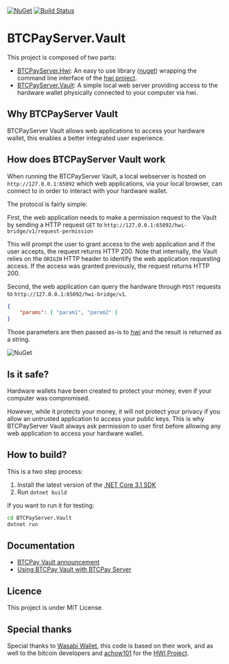 [![NuGet](https://img.shields.io/nuget/v/BTCPayServer.Hwi.svg)](https://www.nuget.org/packages/BTCPayServer.Hwi) [![Build Status](https://travis-ci.org/btcpayserver/BTCPayServer.Vault.svg?branch=master)](https://travis-ci.org/btcpayserver/BTCPayServer.Vault)

# BTCPayServer.Vault

This project is composed of two parts:

* [BTCPayServer.Hwi](BTCPayServer.Hwi): An easy to use library ([nuget](https://www.nuget.org/packages/BTCPayServer.Hwi)) wrapping the command line interface of the [hwi project](https://github.com/bitcoin-core/HWI).
* [BTCPayServer.Vault](BTCPayServer.Vault): A simple local web server providing access to the hardware wallet physically connected to your computer via hwi.

## Why BTCPayServer Vault

BTCPayServer Vault allows web applications to access your hardware wallet, this enables a better integrated user experience.

## How does BTCPayServer Vault work

When running the BTCPayServer Vault, a local webserver is hosted on `http://127.0.0.1:65092` which web applications, via your local browser, can connect to in order to interact with your hardware wallet.

The protocol is fairly simple:

First, the web application needs to make a permission request to the Vault by sending a HTTP request `GET` to `http://127.0.0.1:65092/hwi-bridge/v1/request-permission`

This will prompt the user to grant access to the web application and if the user accepts, the request returns HTTP 200. Note that internally, the Vault relies on the `ORIGIN` HTTP header to identify the web application requesting access.
If the access was granted previously, the request returns HTTP 200.

Second, the web application can query the hardware through `POST` requests to `http://127.0.0.1:65092/hwi-bridge/v1`.

```json
{
    "params": [ "param1", "param2" ]
}
````

Those parameters are then passed as-is to [hwi](https://github.com/bitcoin-core/HWI) and the result is returned as a string.

![NuGet](docs/Sequence.svg)

## Is it safe?

Hardware wallets have been created to protect your money, even if your computer was compromised.

However, while it protects your money, it will not protect your privacy if you allow an untrusted application to access your public keys.
This is why BTCPayServer Vault always ask permission to user first before allowing any web application to access your hardware wallet.

## How to build?

This is a two step process:

1. Install the latest version of the [.NET Core 3.1 SDK](https://dotnet.microsoft.com/download/dotnet-core/3.1)
2. Run `dotnet build`

If you want to run it for testing:

```bash
cd BTCPayServer.Vault
dotnet run
```

## Documentation

- [BTCPay Vault announcement](https://blog.btcpayserver.org/btcpay-vault/)
- [Using BTCPay Vault with BTCPay Server](https://docs.btcpayserver.org/features/vault)

## Licence

This project is under MIT License.

## Special thanks

Special thanks to [Wasabi Wallet](https://github.com/zkSNACKs/WalletWasabi), this code is based on their work, and as well to the bitcoin developers and [achow101](https://github.com/achow101) for the [HWI Project](https://github.com/bitcoin-core/HWI).
